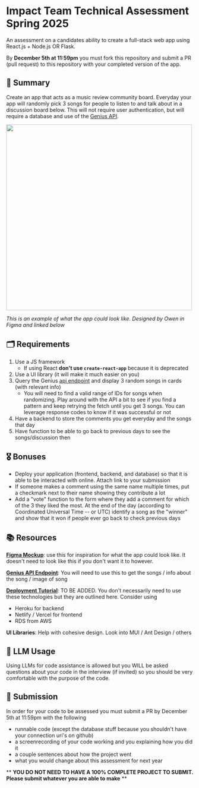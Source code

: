 # Impact Team Technical Assessment Spring 2025
An assessment on a candidates ability to create a full-stack web app using React.js + Node.js OR Flask.

By <b>December 5th at 11:59pm</b> you must fork this repository and submit a PR (pull request) to this repository with your completed version of the app. 

## 📝 Summary
Create an app that acts as a music review community board. Everyday your app will randomly pick 3 songs  for people to listen to and talk about in a discussion board below.
This will not require user authentication, but will require a database and use of the [Genius API](https://docs.genius.com/#/getting-started-h1).

<img src='./demo-ss/mockup.png' width="500px"/>

*This is an example of what the app could look like. Designed by Owen in Figma and linked below*

## 🗂️ Requirements
1. Use a JS framework
    - If using React **don't use `create-react-app`** because it is deprecated
2. Use a UI library (it will make it much easier on you)
3. Query the Genius [api endpoint](https://docs.genius.com/#/getting-started-h1) and display 3 random songs in cards (with relevant info)
    - You will need to find a valid range of IDs for songs when randomizing. Play around with the API a bit to see if you find a pattern and keep retrying the fetch until you get 3 songs. You can leverage response codes to know if it was successful or not
4. Have a backend to store the comments you get everyday and the songs that day 
5. Have function to be able to go back to previous days to see the songs/discussion then

## 🎖️ Bonuses
- Deploy your application (frontend, backend, and database) so that it is able to be interacted with online. Attach link to your submission
- If someone makes a comment using the same name multiple times, put a checkmark next to their name showing they contribute a lot
- Add a "vote" function to the form where they add a comment for which of the 3 they liked the most. At the end of the day (according to Coordinated Universal Time -- or UTC) identify a song as the "winner" and show that it won if people ever go back to check previous days


## 📚 Resources 
[**Figma Mockup**](https://www.figma.com/design/LSIE24Q1A7bMFEKeF5hLOE/Music-Discussion-Board?node-id=0-1&node-type=canvas&t=WKB5W38IIXPkSHsx-0): use this for inspiration for what the app could look like. It doesn't need to look like this if you don't want it to however.

[**Genius API Endpoint**](https://docs.genius.com/#/getting-started-h1): You will need to use this to get the songs / info about the song / image of song

[**Deployment Tutorial**](): TO BE ADDED. You don't necessarily need to use these technologies but they are outlined here. Consider using
- Heroku for backend
- Netlify / Vercel for frontend
- RDS from AWS

**UI Libraries**: Help with cohesive design. Look into MUI / Ant Design / others

## 🤖 LLM Usage
Using LLMs for code assistance is allowed but you WILL be asked questions about your code in the interview (if invited) so you should be very comfortable with the purpose of the code.

## 🤝 Submission
In order for your code to be assessed you must submit a PR by December 5th at 11:59pm with the following
- runnable code (except the database stuff because you shouldn't have your connection uri's on github)
- a screenrecording of your code working and you explaining how you did it
- a couple sentences about how the project went
- what you would change about this assessment for next year 

** **YOU DO NOT NEED TO HAVE A 100% COMPLETE PROJECT TO SUBMIT. Please submit whatever you are able to make** **